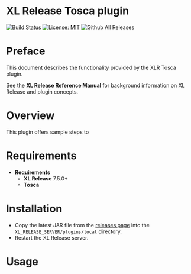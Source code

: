 # XL Release Tosca plugin

[![Build Status][xlr-tosca-plugin-travis-image]][xlr-tosca-plugin-travis-url]
[![License: MIT][xlr-tosca-plugin-license-image]][xlr-tosca-plugin-license-url]
![Github All Releases][xlr-tosca-plugin-downloads-image]

[xlr-tosca-plugin-travis-image]: https://travis-ci.org/xebialabs-community/xlr-tosca-plugin.svg?branch=master
[xlr-tosca-plugin-travis-url]: https://travis-ci.org/xebialabs-community/xlr-tosca-plugin
[xlr-tosca-plugin-license-image]: https://img.shields.io/badge/License-MIT-yellow.svg
[xlr-tosca-plugin-license-url]: https://opensource.org/licenses/MIT
[xlr-tosca-plugin-downloads-image]: https://img.shields.io/github/downloads/xebialabs-community/xlr-tosca-plugin/total.svg

# Preface #

This document describes the functionality provided by the XLR Tosca plugin.

See the **XL Release Reference Manual** for background information on XL Release and plugin concepts.

# Overview #

This plugin offers sample steps to


# Requirements #

* **Requirements**
	* **XL Release** 7.5.0+
	* **Tosca**

# Installation #

* Copy the latest JAR file from the [releases page](https://github.com/xebialabs-community/xlr-tosca-plugin/releases) into the `XL_RELEASE_SERVER/plugins/local` directory.
* Restart the XL Release server.

# Usage #

